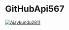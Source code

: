 # GitHubApi567
[![Ajaykundu2811](https://circleci.com/gh/Ajaykundu2811/GitHubApi567.svg?style=svg)](https://app.circleci.com/pipelines/github/Ajaykundu2811/GitHubApi567?branch=main&filter=all)
